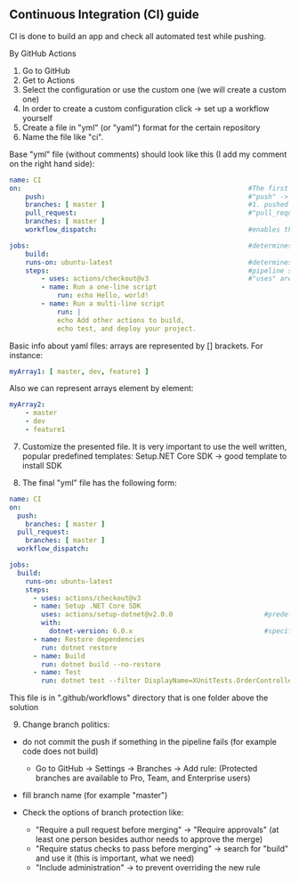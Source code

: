 ﻿## Continuous Integration (CI) guide

CI is done to build an app and check all automated test while pushing.

By GitHub Actions
1. Go to GitHub
2. Get to Actions
3. Select the configuration or use the custom one (we will create a custom one)
4. In order to create a custom configuration click -> set up a workflow yourself
5. Create a file in "yml" (or "yaml") format for the certain repository
6. Name the file like "ci". 

Base "yml" file (without comments) should look like this (I add my comment on the right hand side):

```yaml
name: CI
on:                                                         #The first section (starting from "on") determines when the pipeline will be executed (check documentation to examine more options)
    push:                                                   #"push" -> determines that this pipeline will be executed when the code is:
    branches: [ master ]                                    #1. pushed on given branches -> Here is only master but after comma there can be more
    pull_request:                                           #"pull_request" -> determines that this pipeline will be executed when pull_request for given branches is made
    branches: [ master ]
    workflow_dispatch:                                      #enables the manual execution of this pipeline

jobs:                                                       #determines the pipeline job (what pipeline should do). Can have more jobs (few or more). They execute async but we can make some references between them
    build:
    runs-on: ubuntu-latest                                  #determines the operating system (here is Linux, what is great)
    steps:                                                  #pipeline steps, mostly CLI commands (PowerShell commands). We can also use the predefined templates (we previously created or are accessible by default from github)
        - uses: actions/checkout@v3                         #"uses" are to use the predefined template. Here this makes that on machine that do the job we first pull the code from repo and checkout to this branch
        - name: Run a one-line script
            run: echo Hello, world!
        - name: Run a multi-line script
            run: |
            echo Add other actions to build,
            echo test, and deploy your project.
```

Basic info about yaml files:
arrays are represented by [] brackets. For instance: 
```yaml
myArray1: [ master, dev, feature1 ]
```

Also we can represent arrays element by element:
```yaml
myArray2:
    - master
    - dev
    - feature1
```

7. Customize the presented file.
It is very important to use the well written, popular predefined templates:
Setup.NET Core SDK -> good template to install SDK

8. The final "yml" file has the following form:
```yaml
name: CI
on:
  push:
    branches: [ master ]
  pull_request:
    branches: [ master ]
  workflow_dispatch:

jobs:
  build:
    runs-on: ubuntu-latest
    steps:
      - uses: actions/checkout@v3
      - name: Setup .NET Core SDK
        uses: actions/setup-dotnet@v2.0.0                       #predefined template to install sdk if needed
        with:
          dotnet-version: 6.0.x                                 #specified the version
      - name: Restore dependencies
        run: dotnet restore
      - name: Build
        run: dotnet build --no-restore
      - name: Test
        run: dotnet test --filter DisplayName=XUnitTests.OrderControllerTest.GetAll_Returns_The_Correct_Numer_Of_Orders             #run just the single specified test
```

This file is in ".github/workflows" directory that is one folder above the solution

9. Change branch politics: 
- do not commit the push if something in the pipeline fails (for example code does not build)
    - Go to GitHub -> Settings -> Branches -> Add rule: (Protected branches are available to Pro, Team, and Enterprise users)

- fill branch name (for example "master")

- Check the options of branch protection like:
    - "Require a pull request before merging" -> "Require approvals" (at least one person besides author needs to approve the merge)
    - "Require status checks to pass before merging" -> search for "build" and use it (this is important, what we need)
    - "Include administration" -> to prevent overriding the new rule